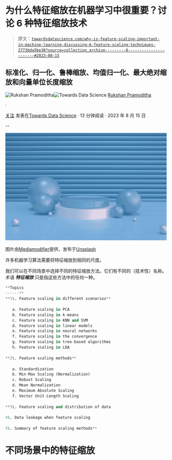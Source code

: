 # 为什么特征缩放在机器学习中很重要？讨论 6 种特征缩放技术

> 原文：[`towardsdatascience.com/why-is-feature-scaling-important-in-machine-learning-discussing-6-feature-scaling-techniques-2773bda5be30?source=collection_archive---------8-----------------------#2023-08-15`](https://towardsdatascience.com/why-is-feature-scaling-important-in-machine-learning-discussing-6-feature-scaling-techniques-2773bda5be30?source=collection_archive---------8-----------------------#2023-08-15)

## 标准化、归一化、鲁棒缩放、均值归一化、最大绝对缩放和向量单位长度缩放

[](https://rukshanpramoditha.medium.com/?source=post_page-----2773bda5be30--------------------------------)![Rukshan Pramoditha](https://rukshanpramoditha.medium.com/?source=post_page-----2773bda5be30--------------------------------)[](https://towardsdatascience.com/?source=post_page-----2773bda5be30--------------------------------)![Towards Data Science](https://towardsdatascience.com/?source=post_page-----2773bda5be30--------------------------------) [Rukshan Pramoditha](https://rukshanpramoditha.medium.com/?source=post_page-----2773bda5be30--------------------------------)

·

[关注](https://medium.com/m/signin?actionUrl=https%3A%2F%2Fmedium.com%2F_%2Fsubscribe%2Fuser%2Ff90a3bb1d400&operation=register&redirect=https%3A%2F%2Ftowardsdatascience.com%2Fwhy-is-feature-scaling-important-in-machine-learning-discussing-6-feature-scaling-techniques-2773bda5be30&user=Rukshan+Pramoditha&userId=f90a3bb1d400&source=post_page-f90a3bb1d400----2773bda5be30---------------------post_header-----------) 发表在[Towards Data Science](https://towardsdatascience.com/?source=post_page-----2773bda5be30--------------------------------) · 13 分钟阅读 · 2023 年 8 月 15 日 [](https://medium.com/m/signin?actionUrl=https%3A%2F%2Fmedium.com%2F_%2Fvote%2Ftowards-data-science%2F2773bda5be30&operation=register&redirect=https%3A%2F%2Ftowardsdatascience.com%2Fwhy-is-feature-scaling-important-in-machine-learning-discussing-6-feature-scaling-techniques-2773bda5be30&user=Rukshan+Pramoditha&userId=f90a3bb1d400&source=-----2773bda5be30---------------------clap_footer-----------)

--

[](https://medium.com/m/signin?actionUrl=https%3A%2F%2Fmedium.com%2F_%2Fbookmark%2Fp%2F2773bda5be30&operation=register&redirect=https%3A%2F%2Ftowardsdatascience.com%2Fwhy-is-feature-scaling-important-in-machine-learning-discussing-6-feature-scaling-techniques-2773bda5be30&source=-----2773bda5be30---------------------bookmark_footer-----------)![](img/fd0c135d0ae75a274f8063f5a34b65b7.png)

图片由[Mediamodifier](https://unsplash.com/@mediamodifier?utm_source=unsplash&utm_medium=referral&utm_content=creditCopyText)提供，发布于[Unsplash](https://unsplash.com/photos/TuZAl7v4TCM?utm_source=unsplash&utm_medium=referral&utm_content=creditCopyText)

许多机器学习算法需要将特征缩放到相同的尺度。

我们可以在不同场景中选择不同的特征缩放方法。它们有不同的（技术性）名称。术语 ***特征缩放*** 只是指这些方法中的任何一种。

```py
**Topics
------**
**1\. Feature scaling in different scenarios**

   a. Feature scaling in PCA
   b. Feature scaling in k-means
   c. Feature scaling in KNN and SVM
   d. Feature scaling in linear models
   e. Feature scaling in neural networks
   f. Feature scaling in the convergence
   g. Feature scaling in tree-based algorithms
   h. Feature scaling in LDA

**2\. Feature scaling methods**

   a. Standardization
   b. Min-Max Scaling (Normalization)
   c. Robust Scaling
   d. Mean Normalization
   e. Maximum Absolute Scaling
   f. Vector Unit-Length Scaling

**3\. Feature scaling and distribution of data

4\. Data leakage when feature scaling

5\. Summary of feature scaling methods**
```

# 不同场景中的特征缩放
